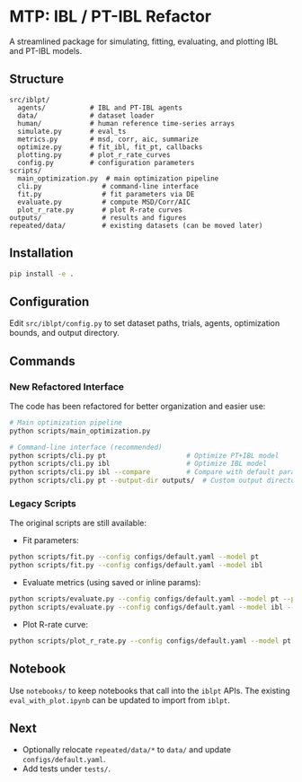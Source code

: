 # MTP: IBL / PT-IBL Refactor

A streamlined package for simulating, fitting, evaluating, and plotting IBL and PT-IBL models.

## Structure
```
src/iblpt/
  agents/           # IBL and PT-IBL agents
  data/             # dataset loader
  human/            # human reference time-series arrays
  simulate.py       # eval_ts
  metrics.py        # msd, corr, aic, summarize
  optimize.py       # fit_ibl, fit_pt, callbacks
  plotting.py       # plot_r_rate_curves
  config.py         # configuration parameters
scripts/
  main_optimization.py  # main optimization pipeline
  cli.py               # command-line interface
  fit.py               # fit parameters via DE
  evaluate.py          # compute MSD/Corr/AIC
  plot_r_rate.py       # plot R-rate curves
outputs/               # results and figures
repeated/data/         # existing datasets (can be moved later)
```

## Installation
```bash
pip install -e .
```

## Configuration
Edit `src/iblpt/config.py` to set dataset paths, trials, agents, optimization bounds, and output directory.

## Commands

### New Refactored Interface
The code has been refactored for better organization and easier use:

```bash
# Main optimization pipeline
python scripts/main_optimization.py

# Command-line interface (recommended)
python scripts/cli.py pt                    # Optimize PT+IBL model
python scripts/cli.py ibl                   # Optimize IBL model
python scripts/cli.py ibl --compare         # Compare with default parameters
python scripts/cli.py pt --output-dir outputs/  # Custom output directory
```

### Legacy Scripts
The original scripts are still available:
- Fit parameters:
```bash
python scripts/fit.py --config configs/default.yaml --model pt
python scripts/fit.py --config configs/default.yaml --model ibl
```
- Evaluate metrics (using saved or inline params):
```bash
python scripts/evaluate.py --config configs/default.yaml --model pt --params outputs/fit_pt.txt
python scripts/evaluate.py --config configs/default.yaml --model ibl --params 5.27,1.46,0.09
```
- Plot R-rate curve:
```bash
python scripts/plot_r_rate.py --config configs/default.yaml --model pt --params outputs/fit_pt.txt
```

## Notebook
Use `notebooks/` to keep notebooks that call into the `iblpt` APIs. The existing `eval_with_plot.ipynb` can be updated to import from `iblpt`.

## Next
- Optionally relocate `repeated/data/*` to `data/` and update `configs/default.yaml`.
- Add tests under `tests/`.
